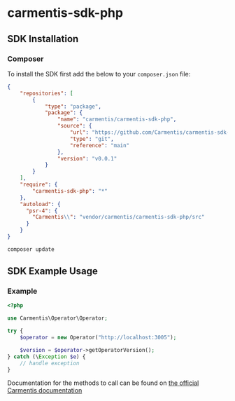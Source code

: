 # carmentis-sdk-php

## SDK Installation

### Composer

To install the SDK first add the below to your `composer.json` file:

```json
{
    "repositories": [
        {
            "type": "package",
            "package": {
                "name": "carmentis/carmentis-sdk-php",
                "source": {
                    "url": "https://github.com/Carmentis/carmentis-sdk-php.git",
                    "type": "git",
                    "reference": "main"
                },
                "version": "v0.0.1"
            }
        }
    ],
    "require": {
        "carmentis-sdk-php": "*"
    },
    "autoload": {
      "psr-4": {
        "Carmentis\\": "vendor/carmentis/carmentis-sdk-php/src"
      }
    }
}
```
```bash
composer update
```
## SDK Example Usage

### Example

```php
<?php

use Carmentis\Operator\Operator;

try {
    $operator = new Operator("http://localhost:3005");

    $version = $operator->getOperatorVersion();
} catch (\Exception $e) {
    // handle exception
}
```

Documentation for the methods to call can be found on [the official Carmentis documentation](https://docs.carmentis.io/)
